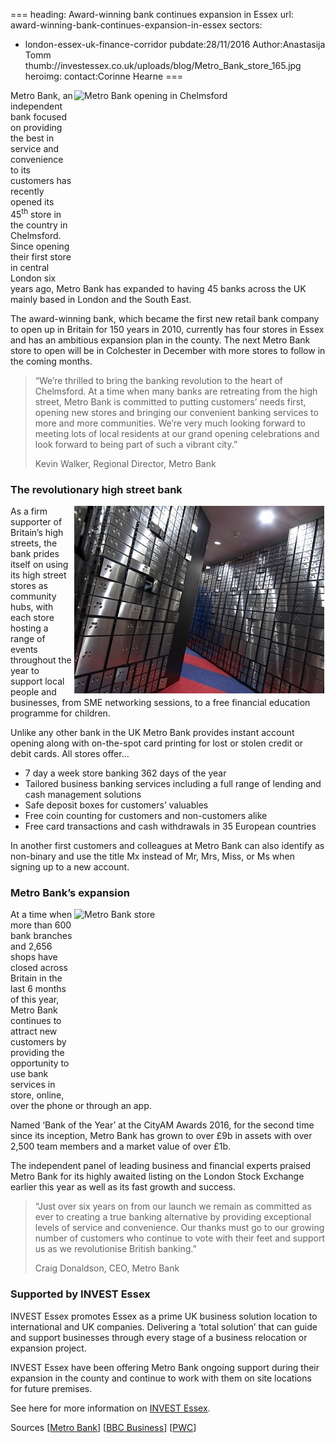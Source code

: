===
heading: Award-winning bank continues expansion in Essex
url: award-winning-bank-continues-expansion-in-essex
sectors:
  - london-essex-uk-finance-corridor 
pubdate:28/11/2016
Author:Anastasija Tomm
thumb://investessex.co.uk/uploads/blog/Metro_Bank_store_165.jpg
heroimg:
contact:Corinne Hearne
===
<p><img alt='Metro Bank opening in Chelmsford' src='http://www.investessex.co.uk/uploads/about/IMG_0410_700.jpg' style='width: 400px; height: 299px; margin-left: 2px; margin-right: 2px; float: right;'/>Metro Bank, an independent bank focused on providing the best in service and convenience to its customers has recently opened its 45<sup>th</sup> store in the country in Chelmsford. Since opening their first store in central London six years ago, Metro Bank has expanded to having 45 banks across the UK mainly based in London and the South East.</p><p>The award-winning bank, which became the first new retail bank company to open up in Britain for 150 years in 2010, currently has four stores in Essex and has an ambitious expansion plan in the county. The next Metro Bank store to open will be in Colchester in December with more stores to follow in the coming months.</p><blockquote><p>“We’re thrilled to bring the banking revolution to the heart of Chelmsford. At a time when many banks are retreating from the high street, Metro Bank is committed to putting customers’ needs first, opening new stores and bringing our convenient banking services to more and more communities. We’re very much looking forward to meeting lots of local residents at our grand opening celebrations and look forward to being part of such a vibrant city.”</p><p>Kevin Walker, Regional Director, Metro Bank</p></blockquote><h3>The revolutionary high street bank</h3><p><img alt='Safe deposit boxes ' src='../uploads/blog/Metro_Bank_037_400.jpg' style='width: 400px; height: 300px; margin-left: 2px; margin-right: 2px; float: right;'/>As a firm supporter of Britain’s high streets, the bank prides itself on using its high street stores as community hubs, with each store hosting a range of events throughout the year to support local people and businesses, from SME networking sessions, to a free financial education programme for children.</p><p>Unlike any other bank in the UK Metro Bank provides instant account opening along with on-the-spot card printing for lost or stolen credit or debit cards. All stores offer…</p><ul><li>7 day a week store banking 362 days of the year</li><li>Tailored business banking services including a full range of lending and cash management solutions</li><li>Safe deposit boxes for customers’ valuables</li><li>Free coin counting for customers and non-customers alike</li><li>Free card transactions and cash withdrawals in 35 European countries</li></ul><p>In another first customers and colleagues at Metro Bank can also identify as non-binary and use the title Mx instead of Mr, Mrs, Miss, or Ms when signing up to a new account.</p><h3>Metro Bank’s expansion</h3><p><img alt='Metro Bank store' src='http://www.investessex.co.uk/uploads/about/Metro_Bank_store_400.jpg' style='width: 400px; height: 300px; margin-left: 2px; margin-right: 2px; float: right;'/>At a time when more than 600 bank branches and 2,656 shops have closed across Britain in the last 6 months of this year, Metro Bank continues to attract new customers by providing the opportunity to use bank services in store, online, over the phone or through an app.</p><p>Named ‘Bank of the Year’ at the CityAM Awards 2016, for the second time since its inception, Metro Bank has grown to over £9b in assets with over 2,500 team members and a market value of over £1b.</p><p>The independent panel of leading business and financial experts praised Metro Bank for its highly awaited listing on the London Stock Exchange earlier this year as well as its fast growth and success.</p><blockquote><p>“Just over six years on from our launch we remain as committed as ever to creating a true banking alternative by providing exceptional levels of service and convenience. Our thanks must go to our growing number of customers who continue to vote with their feet and support us as we revolutionise British banking.”</p><p>Craig Donaldson, CEO, Metro Bank</p></blockquote><h3>Supported by INVEST Essex</h3><p>INVEST Essex promotes Essex as a prime UK business solution location to international and UK companies. Delivering a ‘total solution’ that can guide and support businesses through every stage of a business relocation or expansion project.</p><p>INVEST Essex have been offering Metro Bank ongoing support during their expansion in the county and continue to work with them on site locations for future premises.</p><p>See here for more information on <a href='../index.html' target='_blank'>INVEST Essex</a>.</p><p>Sources [<a href='https://www.metrobankonline.co.uk/about-us/press-releases/news/metro-bank-bursts-onto-chelmsford-high-street/' target='_blank'>Metro Bank</a>] [<a href='http://www.bbc.co.uk/news/business-36268324' target='_blank'>BBC Business</a>] [<a href='http://pwc.blogs.com/press_room/2016/10/retailers-closing-15-stores-a-day-as-the-high-street-continues-to-reshape-says-pwc-and-the-local-data-company.html' target='_blank'>PWC</a>]</p>